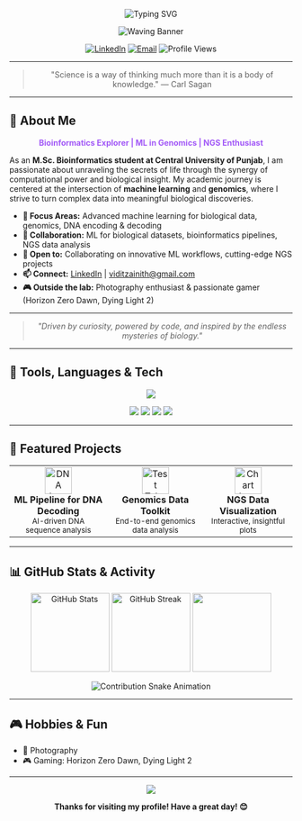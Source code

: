 <p align="center">
  <!-- Typing SVG Animation -->
  <img src="https://readme-typing-svg.demolab.com?font=Fira+Code&duration=4000&pause=500&color=F7A8B8&center=true&vCenter=true&width=600&lines=Welcome+to+my+GitHub!;M.Sc.+Bioinformatics+Student+%7C+ML+%E2%9C%A8;Genomics+%E2%9C%94%EF%B8%8F+NGS+%F0%9F%94%A5;Let's+decode+life+together+%F0%9F%91%BB" alt="Typing SVG" />
</p>

<!-- Animated Wave Banner -->
<p align="center">
  <img src="https://capsule-render.vercel.app/api?type=waving&color=0:e96443,100:904e95&height=180&section=header&text=Hi%20I'm%20VampZie%20🦇&fontSize=40&fontColor=fff&animation=twinkling" alt="Waving Banner"/>
</p>

<p align="center">
  <a href="https://www.linkedin.com/in/vidit-zainith-196960319"><img src="https://img.shields.io/badge/LinkedIn-Connect-blue?logo=linkedin&style=for-the-badge&logoColor=white&labelColor=0A66C2" alt="LinkedIn"></a>
  <a href="mailto:viditzainith@gmail.com"><img src="https://img.shields.io/badge/Email-Contact-red?logo=gmail&style=for-the-badge" alt="Email"></a>
  <img src="https://komarev.com/ghpvc/?username=VampZie&label=Profile+Views&color=0e75b6&style=for-the-badge" alt="Profile Views"/>
</p>

---

<blockquote align="center">"Science is a way of thinking much more than it is a body of knowledge." — Carl Sagan</blockquote>

---

## 🧬 About Me


<p align="center">
  <b>
    <span style="color:#a259f7;">
      Bioinformatics Explorer | ML in Genomics | NGS Enthusiast
    </span>
  </b>
</p>

As an <b>M.Sc. Bioinformatics student at Central University of Punjab</b>, I am passionate about unraveling the secrets of life through the synergy of computational power and biological insight. My academic journey is centered at the intersection of <b>machine learning</b> and <b>genomics</b>, where I strive to turn complex data into meaningful biological discoveries.

- <b>🔬 Focus Areas:</b> Advanced machine learning for biological data, genomics, DNA encoding & decoding  
- <b>🤝 Collaboration:</b> ML for biological datasets, bioinformatics pipelines, NGS data analysis  
- <b>🚀 Open to:</b> Collaborating on innovative ML workflows, cutting-edge NGS projects  
- <b>📫 Connect:</b> <a href="https://www.linkedin.com/in/vidit-zainith-196960319">LinkedIn</a> | viditzainith@gmail.com  
- <b>🎮 Outside the lab:</b> Photography enthusiast & passionate gamer (Horizon Zero Dawn, Dying Light 2)

---

<blockquote align="center">
  <i>"Driven by curiosity, powered by code, and inspired by the endless mysteries of biology."</i>
</blockquote>

---

## 🚀 Tools, Languages & Tech

<p align="center">
  <img src="https://skillicons.dev/icons?i=python,r,linux,bash,pandas,tensorflow,pytorch,github,git,html,vscode" />
</p>

<p align="center">
  <img src="https://img.shields.io/badge/NGS-21a366?style=for-the-badge" />
  <img src="https://img.shields.io/badge/Bioinformatics-009688?style=for-the-badge" />
  <img src="https://img.shields.io/badge/Genomics-6C3483?style=for-the-badge" />
  <img src="https://img.shields.io/badge/ML-00BFFF?style=for-the-badge" />
</p>

---

## 🌟 Featured Projects

<table>
  <tr>
    <td align="center">
      <img src="https://cdn.jsdelivr.net/gh/devicons/devicon/icons/python/python-original.svg" width="48" alt="DNA Icon"/>
      <br />
      <b>ML Pipeline for DNA Decoding</b>
      <br />
      <sub>AI-driven DNA sequence analysis</sub>
    </td>
    <td align="center">
      <img src="https://img.icons8.com/color/96/test-tube.png" width="48" alt="Test Tube Icon"/>
      <br />
      <b>Genomics Data Toolkit</b>
      <br />
      <sub>End-to-end genomics data analysis</sub>
    </td>
    <td align="center">
      <img src="https://img.icons8.com/color/96/combo-chart--v1.png" width="48" alt="Chart Icon"/>
      <br />
      <b>NGS Data Visualization</b>
      <br />
      <sub>Interactive, insightful plots</sub>
    </td>
  </tr>
</table>

---

## 📊 GitHub Stats & Activity

<p align="center">
  <img src="https://github-readme-stats.vercel.app/api?username=VampZie&show_icons=true&theme=radical" alt="GitHub Stats" height="140"/>
  <img src="https://github-readme-streak-stats.herokuapp.com/?user=VampZie&theme=radical" alt="GitHub Streak" height="140"/>
  <img src="https://github-readme-stats.vercel.app/api/top-langs/?username=VampZie&layout=compact&theme=radical" height="140"/>
</p>

<!-- Contribution Snake Animation -->
<p align="center">
  <img src="https://raw.githubusercontent.com/VampZie/VampZie/output/github-contribution-grid-snake.gif" alt="Contribution Snake Animation" />
</p>

---

## 🎮 Hobbies & Fun


- 📸 Photography  
- 🎮 Gaming: Horizon Zero Dawn, Dying Light 2

---

<p align="center">
  <img src="https://capsule-render.vercel.app/api?type=waving&color=0:e96443,100:904e95&height=120&section=footer&animation=twinkling" />
</p>
<p align="center">
  <b>Thanks for visiting my profile! Have a great day! 😊</b>
</p>

<!--
**VampZie/VampZie** is a ✨ special ✨ repository because its `README.md` (this file) appears on your GitHub profile.
-->

